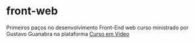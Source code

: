 # front-web
Primeiros paços no desenvolvimento Front-End web curso ministrado por Gustavo Guanabra na plataforma [Curso em Vídeo](https://www.cursoemvideo.com/)
